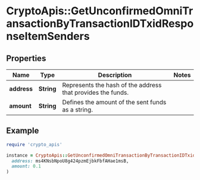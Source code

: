 # CryptoApis::GetUnconfirmedOmniTransactionByTransactionIDTxidResponseItemSenders

## Properties

| Name | Type | Description | Notes |
| ---- | ---- | ----------- | ----- |
| **address** | **String** | Represents the hash of the address that provides the funds. |  |
| **amount** | **String** | Defines the amount of the sent funds as a string. |  |

## Example

```ruby
require 'crypto_apis'

instance = CryptoApis::GetUnconfirmedOmniTransactionByTransactionIDTxidResponseItemSenders.new(
  address: ms4KNsbNpoU8g424pzmEjbkFbfAHae1msB,
  amount: 0.1
)
```

